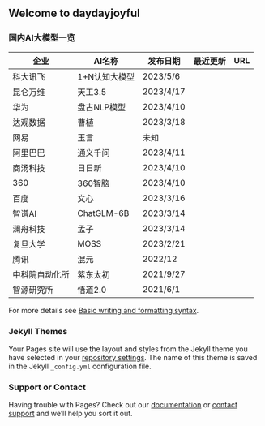 ## Welcome to daydayjoyful

### 国内AI大模型一览

| 企业 | AI名称 | 发布日期 | 最近更新 | URL |
| ---- | ---- | ---- | ---- | ---- |
| 科大讯飞 | 1+N认知大模型 | 2023/5/6 | | |
|昆仑万维|天工3.5|2023/4/17|||
|华为|盘古NLP模型|2023/4/10|||
|达观数据|曹植|2023/3/18|||
|网易|玉言|未知|||
|阿里巴巴|通义千问|2023/4/11|||
|商汤科技|日日新|2023/4/10|||
|360|360智脑|2023/4/10|||
|百度|文心|2023/3/16|||
|智谱AI|ChatGLM-6B|2023/3/14|||
|澜舟科技|孟子|2023/3/14|||
|复旦大学|MOSS|2023/2/21|||
|腾讯|混元|2022/12|||
|中科院自动化所|紫东太初|2021/9/27|||
|智源研究所|悟道2.0|2021/6/1|||

For more details see [Basic writing and formatting syntax](https://docs.github.com/en/github/writing-on-github/getting-started-with-writing-and-formatting-on-github/basic-writing-and-formatting-syntax).

### Jekyll Themes

Your Pages site will use the layout and styles from the Jekyll theme you have selected in your [repository settings](https://github.com/daydayjoyful/daydayjoyful.github.io/settings/pages). The name of this theme is saved in the Jekyll `_config.yml` configuration file.

### Support or Contact

Having trouble with Pages? Check out our [documentation](https://docs.github.com/categories/github-pages-basics/) or [contact support](https://support.github.com/contact) and we’ll help you sort it out.
